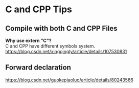 # C and CPP Tips

## Compile with both C and CPP Files
**Why use extern "C"?**  
C and CPP have different symbols system.  
https://blog.csdn.net/xingqingly/article/details/107530831

## Forward declaration

https://blog.csdn.net/guokepiaoluo/article/details/80243566